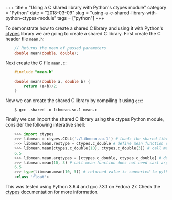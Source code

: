 +++
title = "Using a C shared library with Python's ctypes module"
category = "Python"
date = "2018-03-09"
slug = "using-a-c-shared-library-with-python-ctypes-module"
tags = ["python"]
+++

To demonstrate how to create a shared C library and using it with Python's
[ctypes] library we are going to create a shared C library. First create the C
header file `mean.h`:

```c
    // Returns the mean of passed parameters
    double mean(double, double);
```

Next create the C file `mean.c`:

```c
    #include "mean.h"

    double mean(double a, double b) {
        return (a+b)/2;
    }
```

Now we can create the shared C library by compiling it using `gcc`:

```console
    $ gcc -shared -o libmean.so.1 mean.c
```

Finally we can import the shared C library using the ctypes Python module,
consider the following interative shell:

```python
    >>> import ctypes
    >>> libmean = ctypes.CDLL('./libmean.so.1') # loads the shared library
    >>> libmean.mean.restype = ctypes.c_double # define mean function return type
    >>> libmean.mean(ctypes.c_double(10), ctypes.c_double(3)) # call mean function needs cast arg types
    6.5
    >>> libmean.mean.argtypes = [ctypes.c_double, ctypes.c_double] # define arguments types
    >>> libmean.mean(10, 3) # call mean function does not need cast arg types
    6.5
    >>> type(libmean.mean(10, 5)) # returned value is converted to python types
    <class 'float'>
```

This was tested using Python 3.6.4 and gcc 7.3.1 on Fedora 27. Check the
[ctypes] documentation for more information.


[ctypes]: https://docs.python.org/3/library/ctypes.html
